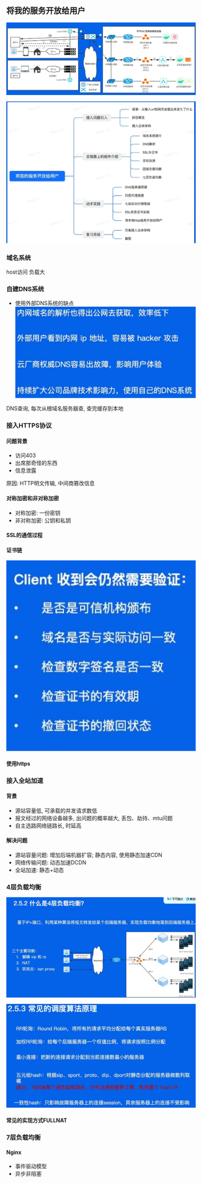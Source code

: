 
## 将我的服务开放给用户

![](../picture/9整体架构.jpg)

![](../picture/9总结.jpg)
### 域名系统

host访问 负载大

### 自建DNS系统

- 使用外部DNS系统的缺点
![缺点](../picture/9外部DNS的缺点.jpg)

DNS查询, 每次从根域名服务器查, 查完缓存到本地

### 接入HTTPS协议

#### 问题背景
  - 访问403
  - 出席那奇怪的东西
  - 信息泄露

原因: HTTP明文传输, 中间商篡改信息

#### 对称加密和非对称加密

- 对称加密: 一份密钥
- 非对称加密: 公钥和私钥

#### SSL的通信过程

#### 证书链

![验证](../picture/9client证书链验证.jpg)

#### 使用https

### 接入全站加速

#### 背景
- 源站容量低, 可承载的并发请求数低
- 报文经过的网络设备越多, 出问题的概率越大, 丢包、劫持、mtu问题
- 自主选路网络链路长, 时延高


#### 解决问题

- 源站容量问题: 增加后端机器扩容; 静态内容, 使用静态加速CDN
- 网络传输问题: 动态加速DCDN
- 全站加速: 静态+动态


### 4层负载均衡

![](../picture/9四层负载均衡.jpg)


![](../picture/9常见调度算法.jpg)

#### 常见的实现方式FULLNAT

### 7层负载均衡

#### Nginx

- 事件驱动模型
- 异步非阻塞



